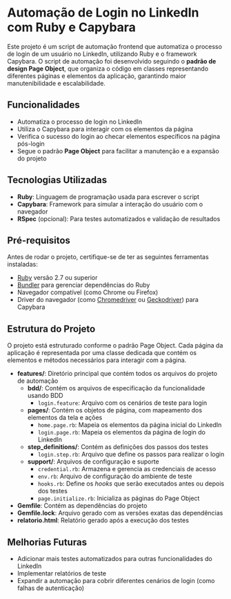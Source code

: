 # Automação de Login no LinkedIn com Ruby e Capybara

Este projeto é um script de automação frontend que automatiza o processo de login de um usuário no LinkedIn, utilizando Ruby e o framework Capybara. O script de automação foi desenvolvido seguindo o **padrão de design Page Object**, que organiza o código em classes representando diferentes páginas e elementos da aplicação, garantindo maior manutenibilidade e escalabilidade.

## Funcionalidades

- Automatiza o processo de login no LinkedIn
- Utiliza o Capybara para interagir com os elementos da página
- Verifica o sucesso do login ao checar elementos específicos na página pós-login
- Segue o padrão **Page Object** para facilitar a manutenção e a expansão do projeto

## Tecnologias Utilizadas

- **Ruby**: Linguagem de programação usada para escrever o script
- **Capybara**: Framework para simular a interação do usuário com o navegador
- **RSpec** (opcional): Para testes automatizados e validação de resultados

## Pré-requisitos

Antes de rodar o projeto, certifique-se de ter as seguintes ferramentas instaladas:

- [Ruby](https://www.ruby-lang.org/en/downloads/) versão 2.7 ou superior
- [Bundler](https://bundler.io/) para gerenciar dependências do Ruby
- Navegador compatível (como Chrome ou Firefox)
- Driver do navegador (como [Chromedriver](https://chromedriver.chromium.org/downloads) ou [Geckodriver](https://github.com/mozilla/geckodriver/releases)) para Capybara

## Estrutura do Projeto

O projeto está estruturado conforme o padrão Page Object. Cada página da aplicação é representada por uma classe dedicada que contém os elementos e métodos necessários para interagir com a página.

- **features/**: Diretório principal que contém todos os arquivos do projeto de automação
  - **bdd/**: Contém os arquivos de especificação da funcionalidade usando BDD
    - `login.feature`: Arquivo com os cenários de teste para login
  - **pages/**: Contém os objetos de página, com mapeamento dos elementos da tela e ações
    - `home.page.rb`: Mapeia os elementos da página inicial do LinkedIn
    - `login.page.rb`: Mapeia os elementos da página de login do LinkedIn
  - **step_definitions/**: Contém as definições dos passos dos testes
    - `login.step.rb`: Arquivo que define os passos para realizar o login
  - **support/**: Arquivos de configuração e suporte
    - `credential.rb`: Armazena e gerencia as credenciais de acesso
    - `env.rb`: Arquivo de configuração do ambiente de teste
    - `hooks.rb`: Define os _hooks_ que serão executados antes ou depois dos testes
    - `page.initialize.rb`: Inicializa as páginas do Page Object
- **Gemfile**: Contém as dependências do projeto
- **Gemfile.lock**: Arquivo gerado com as versões exatas das dependências
- **relatorio.html**: Relatório gerado após a execução dos testes

## Melhorias Futuras

- Adicionar mais testes automatizados para outras funcionalidades do LinkedIn
- Implementar relatórios de teste
- Expandir a automação para cobrir diferentes cenários de login (como falhas de autenticação)

